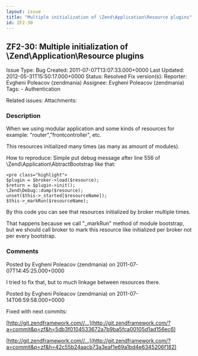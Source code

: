 ```yaml
---
layout: issue
title: "Multiple initialization of \Zend\Application\Resource plugins"
id: ZF2-30
---
```


ZF2-30: Multiple initialization of \\Zend\\Application\\Resource plugins
------------------------------------------------------------------------

 Issue Type: Bug Created: 2011-07-07T13:07:33.000+0000 Last Updated: 2012-05-31T15:50:17.000+0000 Status: Resolved Fix version(s): 
 Reporter:  Evgheni Poleacov (zendmania)  Assignee:  Evgheni Poleacov (zendmania)  Tags: - Authentication
 
 Related issues: 
 Attachments: 
### Description

When we using modular application and some kinds of resources for example: "router","frontcontroller", etc.

This resources initialized many times (as many as amount of modules).

How to reproduce: Simple put debug message after line 556 of \\Zend\\Application\\AbtractBootstrap like that:

 
    <pre class="highlight"> 
    $plugin = $broker->load($resource);
    $return = $plugin->init();
    \Zend\Debug::dump($resource);
    unset($this->_started[$resourceName]);
    $this->_markRun($resourceName);


By this code you can see that resources initialized by broker multiple times.

That happens because we call "\_markRun" method of module bootstrap, but we should call broker to mark this resource like initialized per broker not per every bootstrap.

 

 

### Comments

Posted by Evgheni Poleacov (zendmania) on 2011-07-07T14:45:25.000+0000

I tried to fix that, but to much linkage between resources there.

 

 

Posted by Evgheni Poleacov (zendmania) on 2011-07-14T06:59:58.000+0000

Fixed with next commits:

[http://git.zendframework.com//…](http://git.zendframework.com/?a=commit&p=zf&h=5db3f0104533672a7b9ba5fca00105d1ad156ec6)

[http://git.zendframework.com//…](http://git.zendframework.com/?a=commit&p=zf&h=42c55b24aacb73a3eaf1e69a1bd4e6345206f182)

 

 